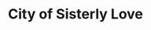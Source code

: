 ---
pid: RS76
title: City of Sisterly Love
location_transcription: Rittenhouse or sim
zipcode: '19103'
outside_phl: 
neighborhood: Rittenhouse Square,Avenue of The Arts,Logan Square,Fitler Square
age: '27'
age_range: 20-29
instagram: 
image_file_name: RS_76.jpg
proposal_transcription: common phrase of Philly //city of Brother love// to have a
  twist on women's empowerment and tight community in Philadelphia to show equality
  in women and men.
topic: Brotherly Love,Inequality,Women
topic_summary: 0, 0, 0
type: Other No Form
keywords_other: 
credit: Levina
image_labels: 
twitter: 
facebook: 
permalink: "/monuments/rs76/"
layout: item-page
---